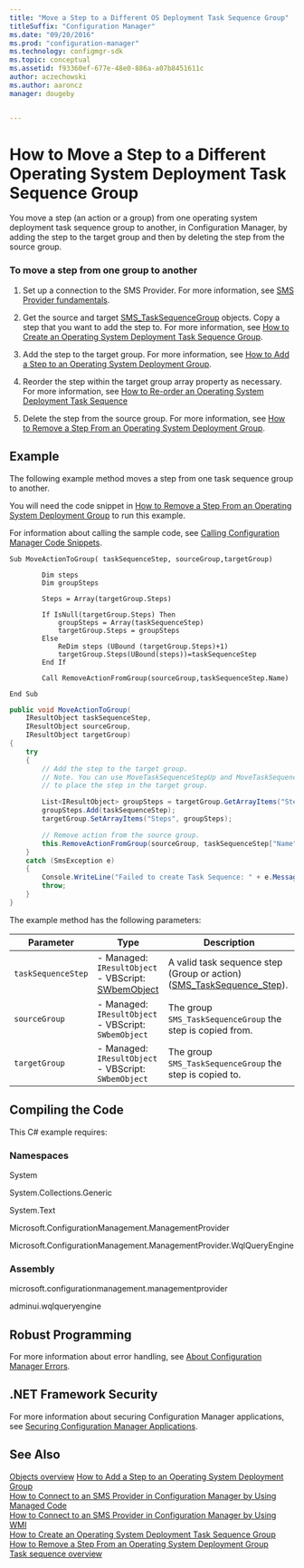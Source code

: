 ```yaml
---
title: "Move a Step to a Different OS Deployment Task Sequence Group"
titleSuffix: "Configuration Manager"
ms.date: "09/20/2016"
ms.prod: "configuration-manager"
ms.technology: configmgr-sdk
ms.topic: conceptual
ms.assetid: f93360ef-677e-48e0-886a-a07b8451611c
author: aczechowski
ms.author: aaroncz
manager: dougeby


---
```

# How to Move a Step to a Different Operating System Deployment Task Sequence Group
You move a step (an action or a group) from one operating system deployment task sequence group to another, in Configuration Manager, by adding the step to the target group and then by deleting the step from the source group.  

### To move a step from one group to another  

1.  Set up a connection to the SMS Provider. For more information, see [SMS Provider fundamentals](../core/understand/sms-provider-fundamentals.md).  

2.  Get the source and target [SMS_TaskSequenceGroup](../../develop/reference/osd/sms_tasksequence_group-server-wmi-class.md) objects. Copy a step that you want to add the step to. For more information, see [How to Create an Operating System Deployment Task Sequence Group](../../develop/osd/how-to-create-an-operating-system-deployment-task-sequence-group.md).  

3.  Add the step to the target group. For more information, see [How to Add a Step to an Operating System Deployment Group](../../develop/osd/how-to-add-a-step-to-an-operating-system-deployment-group.md).  

4.  Reorder the step within the target group array property as necessary. For more information, see [How to Re-order an Operating System Deployment Task Sequence](../../develop/osd/how-to-reorder-an-operating-system-deployment-task-sequence.md)  

5.  Delete the step from the source group. For more information, see [How to Remove a Step From an Operating System Deployment Group](../../develop/osd/how-to-remove-a-step-from-an-operating-system-deployment-group.md).  

## Example  
 The following example method moves a step from one task sequence group to another.  

 You will need the code snippet in [How to Remove a Step From an Operating System Deployment Group](../../develop/osd/how-to-remove-a-step-from-an-operating-system-deployment-group.md) to run this example.  

 For information about calling the sample code, see [Calling Configuration Manager Code Snippets](../../develop/core/understand/calling-code-snippets.md).  

```vbs  
Sub MoveActionToGroup( taskSequenceStep, sourceGroup,targetGroup)  

        Dim steps  
        Dim groupSteps   

        Steps = Array(targetGroup.Steps)  

        If IsNull(targetGroup.Steps) Then  
            groupSteps = Array(taskSequenceStep)  
            targetGroup.Steps = groupSteps  
        Else      
            ReDim steps (UBound (targetGroup.Steps)+1)    
            targetGroup.Steps(UBound(steps))=taskSequenceStep  
        End If      

        Call RemoveActionFromGroup(sourceGroup,taskSequenceStep.Name)  

End Sub  
```  

```c#  
public void MoveActionToGroup(  
    IResultObject taskSequenceStep,   
    IResultObject sourceGroup,   
    IResultObject targetGroup)  
{  
    try  
    {  
        // Add the step to the target group.   
        // Note. You can use MoveTaskSequenceStepUp and MoveTaskSequenceStepDown  
        // to place the step in the target group.  

        List<IResultObject> groupSteps = targetGroup.GetArrayItems("Steps");  
        groupSteps.Add(taskSequenceStep);  
        targetGroup.SetArrayItems("Steps", groupSteps);  

        // Remove action from the source group.  
        this.RemoveActionFromGroup(sourceGroup, taskSequenceStep["Name"].StringValue);  
    }  
    catch (SmsException e)  
    {  
        Console.WriteLine("Failed to create Task Sequence: " + e.Message);  
        throw;  
    }  
}  
```  

 The example method has the following parameters:  

|Parameter|Type|Description|  
|---------------|----------|-----------------|  
|`taskSequenceStep`|-   Managed: `IResultObject`<br />-   VBScript: [SWbemObject](/windows/win32/wmisdk/swbemobject)|A valid task sequence step (Group or action) ([SMS_TaskSequence_Step](../../develop/reference/osd/sms_tasksequence_step-server-wmi-class.md)).|  
|`sourceGroup`|-   Managed: `IResultObject`<br />-   VBScript: `SWbemObject`|The group `SMS_TaskSequenceGroup` the step is copied from.|  
|`targetGroup`|-   Managed: `IResultObject`<br />-   VBScript: `SWbemObject`|The group `SMS_TaskSequenceGroup` the step is copied to.|  

## Compiling the Code  
 This C# example requires:  

### Namespaces  
 System  

 System.Collections.Generic  

 System.Text  

 Microsoft.ConfigurationManagement.ManagementProvider  

 Microsoft.ConfigurationManagement.ManagementProvider.WqlQueryEngine  

### Assembly  
 microsoft.configurationmanagement.managementprovider  

 adminui.wqlqueryengine  

## Robust Programming  
 For more information about error handling, see [About Configuration Manager Errors](../../develop/core/understand/about-configuration-manager-errors.md).  

## .NET Framework Security  
 For more information about securing Configuration Manager applications, see [Securing Configuration Manager Applications](../../develop/core/understand/securing-configuration-manager-applications.md).  

## See Also  
 [Objects overview](../core/understand/configuration-manager-objects-overview.md)
 [How to Add a Step  to an Operating System Deployment Group](../../develop/osd/how-to-add-a-step-to-an-operating-system-deployment-group.md)   
 [How to Connect to an SMS Provider in Configuration Manager by Using Managed Code](../../develop/core/understand/how-to-connect-to-an-sms-provider-by-using-managed-code.md)   
 [How to Connect to an SMS Provider in Configuration Manager  by Using WMI](../../develop/core/understand/how-to-connect-to-an-sms-provider-in-configuration-manager-by-using-wmi.md)   
 [How to Create an Operating System Deployment Task Sequence Group](../../develop/osd/how-to-create-an-operating-system-deployment-task-sequence-group.md)   
 [How to Remove a Step From an Operating System Deployment Group](../../develop/osd/how-to-remove-a-step-from-an-operating-system-deployment-group.md)   
 [Task sequence overview](operating-system-deployment-task-sequences-overview.md)